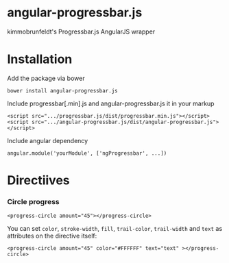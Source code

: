 # angular-progressbar.js
kimmobrunfeldt's Progressbar.js AngularJS wrapper

# Installation
Add the package via bower
```
bower install angular-progressbar.js
```
Include progressbar[.min].js and angular-progressbar.js it in your markup
```
<script src=".../progressbar.js/dist/progressbar.min.js"></script>
<script src=".../angular-progressbar.js/dist/angular-progressbar.js"></script>
```
Include angular dependency
```
angular.module('yourModule', ['ngProgressbar', ...])
```
# Directiives
### Circle progress
```
<progress-circle amount="45"></progress-circle>
```

You can set `color`, `stroke-width`, `fill`, `trail-color`, `trail-width` and `text` as attributes on the directive itself:
```
<progress-circle amount="45" color="#FFFFFF" text="text" ></progress-circle>
```
